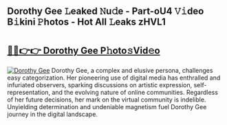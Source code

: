 ## Dorothy Gee 𝙻eaked 𝙽u𝚍e - Part-oU4 𝚅𝚒deo B𝚒kini 𝙿hotos - Hot All 𝙻eaks zHVL1

# <h2><a href="http://ld05q0.urlbe.top/?page=Dorothy+Gee">🔗🔗👉👉 Dorothy Gee P𝚑oto𝚜Vid𝚎o</a></h2>

[![Dorothy Gee](https://i.imgur.com/eBuTRDB.gif)](http://ld05q0.urlbe.top/?page=Dorothy+Gee)
Dorothy Gee, a complex and elusive persona, challenges easy categorization. Her pioneering use of digital media has enthralled and infuriated observers, sparking discussions on artistic expression, self-representation, and the evolving nature of online communities. Regardless of her future decisions, her mark on the virtual community is indelible. Unyielding determination and undeniable magnetism fuel Dorothy Gee journey in the digital landscape.
